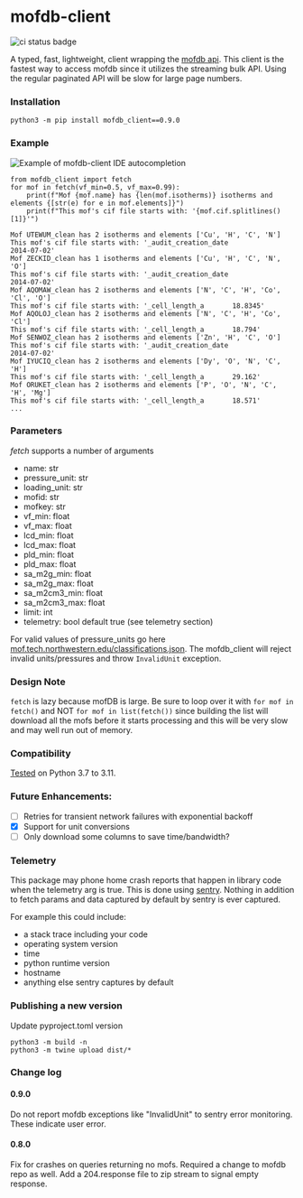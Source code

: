 # mofdb-client
![ci status badge](https://api.travis-ci.com/n8ta/mofdb-client.svg?branch=master)

A typed, fast, lightweight, client wrapping the [mofdb api](https://mof.tech.northwestern.edu/api). This client is the fastest way to access
mofdb since it utilizes the streaming bulk API. Using the regular paginated API will be slow for large page numbers.

### Installation

```shell
python3 -m pip install mofdb_client==0.9.0
```

### Example

![Example of mofdb-client IDE autocompletion](assets/screen0.png)

```python3
from mofdb_client import fetch
for mof in fetch(vf_min=0.5, vf_max=0.99):
    print(f"Mof {mof.name} has {len(mof.isotherms)} isotherms and elements {[str(e) for e in mof.elements]}")
    print(f"This mof's cif file starts with: '{mof.cif.splitlines()[1]}'")
```

```
Mof UTEWUM_clean has 2 isotherms and elements ['Cu', 'H', 'C', 'N']
This mof's cif file starts with: '_audit_creation_date              2014-07-02'
Mof ZECKID_clean has 1 isotherms and elements ['Cu', 'H', 'C', 'N', 'O']
This mof's cif file starts with: '_audit_creation_date              2014-07-02'
Mof AQOMAW_clean has 2 isotherms and elements ['N', 'C', 'H', 'Co', 'Cl', 'O']
This mof's cif file starts with: '_cell_length_a       18.8345'
Mof AQOLOJ_clean has 2 isotherms and elements ['N', 'C', 'H', 'Co', 'Cl']
This mof's cif file starts with: '_cell_length_a       18.794'
Mof SENWOZ_clean has 2 isotherms and elements ['Zn', 'H', 'C', 'O']
This mof's cif file starts with: '_audit_creation_date              2014-07-02'
Mof IYUCIQ_clean has 2 isotherms and elements ['Dy', 'O', 'N', 'C', 'H']
This mof's cif file starts with: '_cell_length_a       29.162'
Mof ORUKET_clean has 2 isotherms and elements ['P', 'O', 'N', 'C', 'H', 'Mg']
This mof's cif file starts with: '_cell_length_a       18.571'
...
```

### Parameters
*fetch* supports a number of arguments
- name: str
- pressure_unit: str
- loading_unit: str
- mofid: str 
- mofkey: str 
- vf_min: float 
- vf_max: float 
- lcd_min: float 
- lcd_max: float 
- pld_min: float 
- pld_max: float 
- sa_m2g_min: float 
- sa_m2g_max: float 
- sa_m2cm3_min: float 
- sa_m2cm3_max: float 
- limit: int
- telemetry: bool default true (see telemetry section)

For valid values of pressure_units go here [mof.tech.northwestern.edu/classifications.json](https://mof.tech.northwestern.edu/classifications.json). The mofdb_client will reject invalid
units/pressures and throw `InvalidUnit` exception.

### Design Note
`fetch` is lazy because mofDB is large. Be sure to loop over it with `for mof in fetch()` and NOT `for mof in list(fetch())` since 
building the list will download all the mofs before it starts processing and this will be very slow and may well run out of memory.

### Compatibility
[Tested](https://app.travis-ci.com/github/n8ta/mofdb-client) on Python 3.7 to 3.11. 

### Future Enhancements:
- [ ] Retries for transient network failures with exponential backoff
- [X] Support for unit conversions
- [ ] Only download some columns to save time/bandwidth?

### Telemetry
This package may phone home crash reports that happen in library code when the telemetry arg is true. This is done using 
[sentry](https://docs.sentry.io/). Nothing in addition to fetch params and data captured by default by sentry is ever
captured.

For example this could include:
- a stack trace including your code
- operating system version
- time
- python runtime version
- hostname
- anything else sentry captures by default

### Publishing a new version
Update pyproject.toml version

```
python3 -m build -n
python3 -m twine upload dist/*
```

### Change log


#### 0.9.0
Do not report mofdb exceptions like "InvalidUnit" to sentry error monitoring. These indicate user error.

#### 0.8.0
Fix for crashes on queries returning no mofs. Required a change to mofdb repo as well. Add a 204.response file to zip stream to signal empty response.